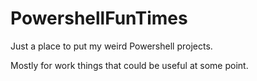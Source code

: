 # PowershellFunTimes
Just a place to put my weird Powershell projects.

Mostly for work things that could be useful at some point.
